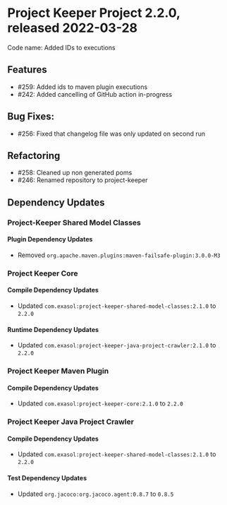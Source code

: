 # Project Keeper Project 2.2.0, released 2022-03-28

Code name: Added IDs to executions

## Features

* #259: Added ids to maven plugin executions
* #242: Added cancelling of GitHub action in-progress

## Bug Fixes:

* #256: Fixed that changelog file was only updated on second run

## Refactoring

* #258: Cleaned up non generated poms
* #246: Renamed repository to project-keeper

## Dependency Updates

### Project-Keeper Shared Model Classes

#### Plugin Dependency Updates

* Removed `org.apache.maven.plugins:maven-failsafe-plugin:3.0.0-M3`

### Project Keeper Core

#### Compile Dependency Updates

* Updated `com.exasol:project-keeper-shared-model-classes:2.1.0` to `2.2.0`

#### Runtime Dependency Updates

* Updated `com.exasol:project-keeper-java-project-crawler:2.1.0` to `2.2.0`

### Project Keeper Maven Plugin

#### Compile Dependency Updates

* Updated `com.exasol:project-keeper-core:2.1.0` to `2.2.0`

### Project Keeper Java Project Crawler

#### Compile Dependency Updates

* Updated `com.exasol:project-keeper-shared-model-classes:2.1.0` to `2.2.0`

#### Test Dependency Updates

* Updated `org.jacoco:org.jacoco.agent:0.8.7` to `0.8.5`
